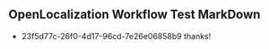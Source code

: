 ## OpenLocalization Workflow Test MarkDown
* 23f5d77c-26f0-4d17-96cd-7e26e06858b9 thanks!

<!--HONumber=Jul16_HO5-->


